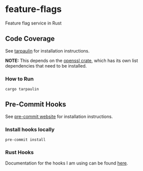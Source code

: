 # feature-flags
Feature flag service in Rust

## Code Coverage
See [tarpaulin](https://github.com/xd009642/tarpaulin) for installation instructions.

**NOTE:** This depends on the [openssl crate](https://docs.rs/openssl/0.10.29/openssl/#automatic), which has its own list dependencies that need to be installed.

### How to Run
```
cargo tarpaulin
```

## Pre-Commit Hooks
See [pre-commit website](https://pre-commit.com/) for installation instructions.

### Install hooks locally
```
pre-commit install
```

### Rust Hooks
Documentation for the hooks I am using can be found [here](https://github.com/doublify/pre-commit-rust).
